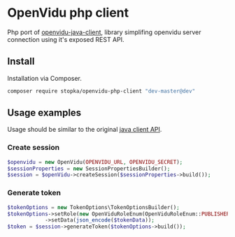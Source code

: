 # OpenVidu php client
Php port of [openvidu-java-client](https://github.com/OpenVidu/openvidu/tree/master/openvidu-java-client), library simplifing openvidu server connection using it's exposed REST API.

## Install
Installation via Composer.

```sh
composer require stopka/openvidu-php-client "dev-master@dev" 
```

## Usage examples
Usage should be similar to the original [java client API](https://openvidu.io/docs/reference-docs/openvidu-java-client/).

### Create session

```php
$openvidu = new OpenVidu(OPENVIDU_URL, OPENVIDU_SECRET);
$sessionProperties = new SessionPropertiesBuilder();
$session = $openVidu->createSession($sessionProperties->build());
```

### Generate token

```php
$tokenOptions = new TokenOptions\TokenOptionsBuilder();
$tokenOptions->setRole(new OpenViduRoleEnum(OpenViduRoleEnum::PUBLISHER))
            ->setData(json_encode($tokenData));
$token = $session->generateToken($tokenOptions->build());
```
